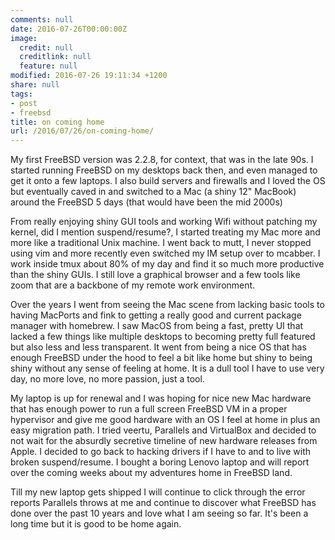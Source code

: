 ```yaml
---
comments: null
date: 2016-07-26T00:00:00Z
image:
  credit: null
  creditlink: null
  feature: null
modified: 2016-07-26 19:11:34 +1200
share: null
tags:
- post
- freebsd
title: on coming home
url: /2016/07/26/on-coming-home/
---
```


My first FreeBSD version was 2.2.8, for context, that was in the late 90s. I
started running FreeBSD on my desktops back then, and even managed to get it
onto a few laptops. I also build servers and firewalls and I loved the OS but
eventually caved in and switched to a Mac (a shiny 12" MacBook) around the
FreeBSD 5 days (that would have been the mid 2000s)

From really enjoying shiny GUI tools and working Wifi without patching my
kernel, did I mention suspend/resume?, I started treating my Mac more and more
like a traditional Unix machine. I went back to mutt, I never stopped using vim
and more recently even switched my IM setup over to mcabber. I work inside tmux
about 80% of my day and find it so much more productive than the shiny GUIs.
I still love a graphical browser and a few tools like zoom that are a backbone
of my remote work environment.

Over the years I went from seeing the Mac scene from lacking basic tools to
having MacPorts and fink to getting a really good and current package manager
with homebrew. I saw MacOS from being a fast, pretty UI that lacked a few
things like multiple desktops to becoming pretty full featured but also less
and less transparent. It went from being a nice OS that has enough FreeBSD
under the hood to feel a bit like home but shiny to being shiny without any
sense of feeling at home. It is a dull tool I have to use very day, no more
love, no more passion, just a tool.

My laptop is up for renewal and I was hoping for nice new Mac hardware that has
enough power to run a full screen FreeBSD VM in a proper hypervisor and give me
good hardware with an OS I feel at home in plus an easy migration path. I tried
veertu, Parallels and VirtualBox and decided to not wait for the absurdly
secretive timeline of new hardware releases from Apple. I decided to go back to
hacking drivers if I have to and to live with broken suspend/resume. I bought a
boring Lenovo laptop and will report over the coming weeks about my adventures
home in FreeBSD land.

Till my new laptop gets shipped I will continue to click through the error
reports Parallels throws at me and continue to discover what FreeBSD has done
over the past 10 years and love what I am seeing so far. It's been a
long time but it is good to be home again.

